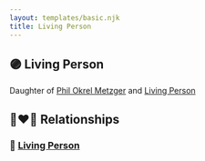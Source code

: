 ```yaml
---
layout: templates/basic.njk
title: Living Person
---
```

## 🟣 Living Person

Daughter of [Phil Okrel Metzger](/people/5/58597117) and [Living Person](/people/8/85561305)

## 👩‍❤️‍👨 Relationships

### 🔵 [Living Person](/people/5/57973714)
